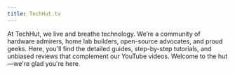 ```yaml
---
title: TechHut.tv
---
```

At TechHut, we live and breathe technology. We’re a community of hardware admirers, home lab builders, open-source advocates, and proud geeks. Here, you'll find the detailed guides, step-by-step tutorials, and unbiased reviews that complement our YouTube videos. Welcome to the hut—we're glad you're here.
